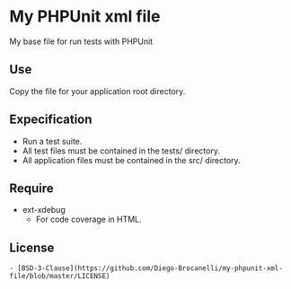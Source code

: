 # My PHPUnit xml file

My base file for run tests with PHPUnit

## Use

Copy the file for your application root directory.

## Expecification

- Run a test suite.
- All test files must be contained in the tests/ directory.
- All application files must be contained in the src/ directory.

## Require

- ext-xdebug
    - For code coverage in HTML.
    
## License
    - [BSD-3-Clause](https://github.com/Diego-Brocanelli/my-phpunit-xml-file/blob/master/LICENSE)
